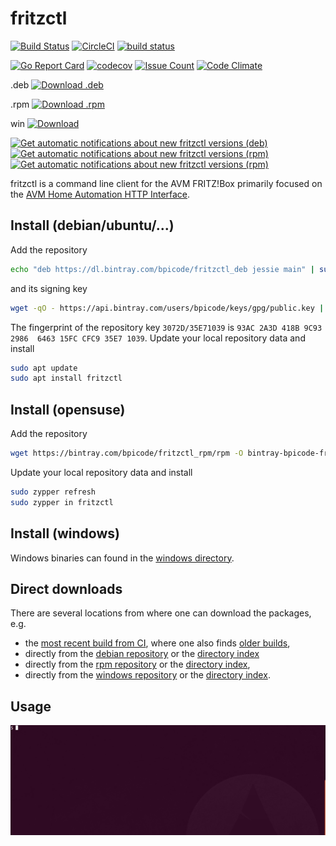 # fritzctl

[![Build Status](https://travis-ci.org/bpicode/fritzctl.svg)](https://travis-ci.org/bpicode/fritzctl) [![CircleCI](https://circleci.com/gh/bpicode/fritzctl/tree/master.svg?style=shield)](https://circleci.com/gh/bpicode/fritzctl) [![build status](https://gitlab.com/bpicode/fritzctl/badges/master/build.svg)](https://gitlab.com/bpicode/fritzctl/commits/master)

[![Go Report Card](https://goreportcard.com/badge/github.com/bpicode/fritzctl)](https://goreportcard.com/report/github.com/bpicode/fritzctl) [![codecov](https://codecov.io/gh/bpicode/fritzctl/branch/master/graph/badge.svg)](https://codecov.io/gh/bpicode/fritzctl) [![Issue Count](https://codeclimate.com/github/bpicode/fritzctl/badges/issue_count.svg)](https://codeclimate.com/github/bpicode/fritzctl) [![Code Climate](https://codeclimate.com/github/bpicode/fritzctl/badges/gpa.svg)](https://codeclimate.com/github/bpicode/fritzctl)

.deb [![Download .deb](https://api.bintray.com/packages/bpicode/fritzctl_deb/fritzctl/images/download.svg)](https://bintray.com/bpicode/fritzctl_deb/fritzctl/_latestVersion)

.rpm [![Download .rpm](https://api.bintray.com/packages/bpicode/fritzctl_rpm/fritzctl/images/download.svg)](https://bintray.com/bpicode/fritzctl_rpm/fritzctl/_latestVersion)

win [![Download](https://api.bintray.com/packages/bpicode/fritzctl_win/fritzctl/images/download.svg)](https://bintray.com/bpicode/fritzctl_win/fritzctl/_latestVersion)

[![Get automatic notifications about new fritzctl versions (deb)](https://www.bintray.com/docs/images/bintray_badge_color.png)](https://bintray.com/bpicode/fritzctl_deb/fritzctl?source=watch)
[![Get automatic notifications about new fritzctl versions (rpm)](https://www.bintray.com/docs/images/bintray_badge_bw.png)](https://bintray.com/bpicode/fritzctl_rpm/fritzctl?source=watch)
[![Get automatic notifications about new fritzctl versions (rpm)](https://www.bintray.com/docs/images/bintray_badge_greyscale.png)](https://bintray.com/bpicode/fritzctl_win/fritzctl?source=watch)

fritzctl is a command line client for the AVM FRITZ!Box primarily focused on the
[AVM Home Automation HTTP Interface](https://avm.de/fileadmin/user_upload/Global/Service/Schnittstellen/AHA-HTTP-Interface.pdf).

## Install (debian/ubuntu/...)
Add the repository
```bash
echo "deb https://dl.bintray.com/bpicode/fritzctl_deb jessie main" | sudo tee -a /etc/apt/sources.list
```
and its signing key
```bash
wget -qO - https://api.bintray.com/users/bpicode/keys/gpg/public.key | sudo apt-key add -
```
The fingerprint of the repository key `3072D/35E71039` is `93AC 2A3D 418B 9C93 2986  6463 15FC CFC9 35E7 1039`.
Update your local repository data and install
```bash
sudo apt update
sudo apt install fritzctl
```

## Install (opensuse)
Add the repository
```bash
wget https://bintray.com/bpicode/fritzctl_rpm/rpm -O bintray-bpicode-fritzctl_rpm.repo && sudo zypper ar -f bintray-bpicode-fritzctl_rpm.repo && rm bintray-bpicode-fritzctl_rpm.repo
```
Update your local repository data and install
```bash
sudo zypper refresh
sudo zypper in fritzctl
```

## Install (windows)
Windows binaries can found in the [windows directory](https://dl.bintray.com/bpicode/fritzctl_win/).

## Direct downloads

There are several locations from where one can download the packages, e.g.
*   the [most recent build from CI](https://gitlab.com/bpicode/fritzctl/builds/artifacts/master/download?job=build),
    where one also finds [older builds](https://gitlab.com/bpicode/fritzctl/pipelines),
*   directly from the [debian repository](https://bintray.com/bpicode/fritzctl_deb/fritzctl)
    or the [directory index](https://dl.bintray.com/bpicode/fritzctl_deb/)
*   directly from the [rpm repository](https://bintray.com/bpicode/fritzctl_rpm/fritzctl)
    or the [directory index](https://dl.bintray.com/bpicode/fritzctl_rpm/),
*   directly from the [windows repository](https://bintray.com/bpicode/fritzctl_win/fritzctl)
    or the [directory index](https://dl.bintray.com/bpicode/fritzctl_win/).

## Usage

![Demo usage](/images/fritzctl_demo.gif?raw=true "Demo usage")
